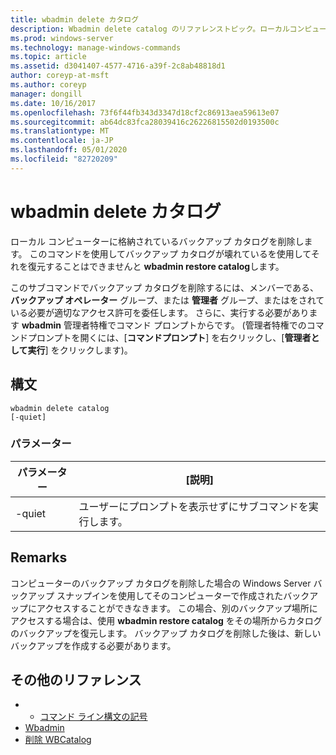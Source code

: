 ```yaml
---
title: wbadmin delete カタログ
description: Wbadmin delete catalog のリファレンストピック。ローカルコンピューターに格納されているバックアップカタログを削除します。
ms.prod: windows-server
ms.technology: manage-windows-commands
ms.topic: article
ms.assetid: d3041407-4577-4716-a39f-2c8ab48818d1
author: coreyp-at-msft
ms.author: coreyp
manager: dongill
ms.date: 10/16/2017
ms.openlocfilehash: 73f6f44fb343d3347d18cf2c86913aea59613e07
ms.sourcegitcommit: ab64dc83fca28039416c26226815502d0193500c
ms.translationtype: MT
ms.contentlocale: ja-JP
ms.lasthandoff: 05/01/2020
ms.locfileid: "82720209"
---
```

# <a name="wbadmin-delete-catalog"></a>wbadmin delete カタログ



ローカル コンピューターに格納されているバックアップ カタログを削除します。 このコマンドを使用してバックアップ カタログが壊れているを使用してそれを復元することはできませんと **wbadmin restore catalog**します。

このサブコマンドでバックアップ カタログを削除するには、メンバーである、 **バックアップ オペレーター** グループ、または **管理者** グループ、またはをされている必要が適切なアクセス許可を委任します。 さらに、実行する必要があります **wbadmin** 管理者特権でコマンド プロンプトからです。 (管理者特権でのコマンドプロンプトを開くには、[**コマンドプロンプト**] を右クリックし、[**管理者として実行**] をクリックします)。

## <a name="syntax"></a>構文

```
wbadmin delete catalog
[-quiet]
```

### <a name="parameters"></a>パラメーター

|パラメーター|[説明]|
|---------|-----------|
|-quiet|ユーザーにプロンプトを表示せずにサブコマンドを実行します。|

## <a name="remarks"></a>Remarks

コンピューターのバックアップ カタログを削除した場合の Windows Server バックアップ スナップインを使用してそのコンピューターで作成されたバックアップにアクセスすることができなきます。 この場合、別のバックアップ場所にアクセスする場合は、使用 **wbadmin restore catalog** をその場所からカタログのバックアップを復元します。 バックアップ カタログを削除した後は、新しいバックアップを作成する必要があります。

## <a name="additional-references"></a>その他のリファレンス

-   - [コマンド ライン構文の記号](command-line-syntax-key.md)
-   [Wbadmin](wbadmin.md)
-   [削除 WBCatalog](https://technet.microsoft.com/library/jj902445.aspx)